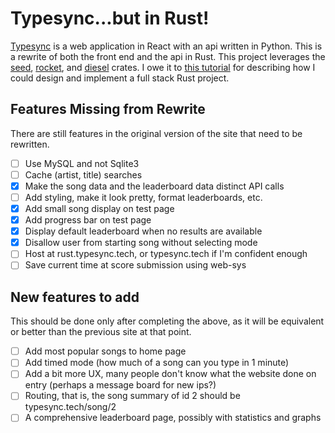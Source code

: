 # Typesync...but in Rust!

[Typesync](http://typesync.tech) is a web application in React with an api written in Python.  This is a rewrite of both the front end and the api in Rust.  This project leverages the [seed](), [rocket](), and [diesel]() crates.  I owe it to [this tutorial](https://erwabook.com/intro/index.html) for describing how I could design and implement a full stack Rust project.

## Features Missing from Rewrite

There are still features in the original version of the site that need to be rewritten.

- [ ] Use MySQL and not Sqlite3
- [ ] Cache (artist, title) searches
- [x] Make the song data and the leaderboard data distinct API calls
- [ ] Add styling, make it look pretty, format leaderboards, etc.
- [x] Add small song display on test page
- [x] Add progress bar on test page
- [x] Display default leaderboard when no results are available
- [x] Disallow user from starting song without selecting mode
- [ ] Host at rust.typesync.tech, or typesync.tech if I'm confident enough
- [ ] Save current time at score submission using web-sys

## New features to add

This should be done only after completing the above, as it will be equivalent or better than the previous site at that point.

- [ ] Add most popular songs to home page
- [ ] Add timed mode (how much of a song can you type in 1 minute)
- [ ] Add a bit more UX, many people don't know what the website done on entry (perhaps a message board for new ips?)
- [ ] Routing, that is, the song summary of id 2 should be typesync.tech/song/2
- [ ] A comprehensive leaderboard page, possibly with statistics and graphs
